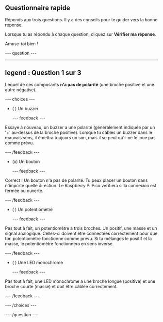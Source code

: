 ## Questionnaire rapide

Réponds aux trois questions. Il y a des conseils pour te guider vers la bonne réponse.

Lorsque tu as répondu à chaque question, cliquez sur **Vérifier ma réponse**.

Amuse-toi bien !

--- question ---

---
legend : Question 1 sur 3
---

Lequel de ces composants **n'a pas de polarité** (une broche positive et une autre négative).

--- choices ---

- ( ) Un buzzer

  --- feedback ---

Essaye à nouveau, un buzzer a une polarité (généralement indiquée par un '+' au-dessus de la broche positive). Lorsque tu câbles un buzzer dans le mauvais sens, il émettra toujours un son, mais il se peut qu'il ne le joue pas comme prévu.

  --- /feedback ---

- (x) Un bouton

  --- feedback ---

Correct ! Un bouton n'a pas de polarité. Tu peux placer un bouton dans n'importe quelle direction. Le Raspberry Pi Pico vérifiera si la connexion est fermée ou ouverte.

  --- /feedback ---

- ( ) Un potentiomètre

  --- feedback ---

Pas tout à fait, un potentiomètre a trois broches. Un positif, une masse et un signal analogique. Celles-ci doivent être connectées correctement pour que ton potentiomètre fonctionne comme prévu. Si tu mélanges le positif et la masse, le potentiomètre fonctionnera en sens inverse.

  --- /feedback ---

- ( ) Une LED monochrome

  --- feedback ---

Pas tout à fait, une LED monochrome a une broche longue (positive) et une broche courte (masse) et doit être câblée correctement.

  --- /feedback ---

--- /choices ---

--- /question ---
